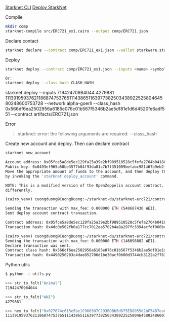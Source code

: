 [Starknet CLI](https://docs.starknet.io/documentation/tools/CLI/commands/#starknet_deploy)
[Deploy StarkNet](https://medium.com/starknet-edu/deploying-to-starknet-with-the-universal-deployer-contract-c6de07092bfb)

Compile

```sh
mkdir comp
starknet-compile src/ERC721_ex1.cairo --output comp/ERC721.json
```

Declare contact

```sh
starknet declare --contract comp/ERC721_ex1.json --wallet starkware.starknet.wallets.open_zeppelin.OpenZeppelinAccount
```

Deploy

```sh
starknet deploy --contract comp/ERC721_ex1.json --inputs <name> <symbol> <owner> --network alpha-goerli --no_wallet

Or:
starknet deploy --class_hash CLASH_HASH
```

starknet deploy --inputs 71942470984044 4279881 1113919593762118687475376511143865116397738250343892252580464580248600753728 --network alpha-goerli  --class_hash 0x566df6ea2502956a6185e076c01b567f5346b2ae5df81e1d6d4520fe6adf551 --contract artifacts/ERC721.json 

Error

> starknet: error: the following arguments are required: --class_hash

Create new account and deploy. Then can declare contract
```sh
starknet new_account

Account address: 0x05fce5a8de5ec129fa25a39e2bf989510528c5fefa2764b041802a0b21551990
Public key: 0x0493ef965a58be3577b84f93da81c7b7f351009befabc981467b9eb2f282a227
Move the appropriate amount of funds to the account, and then deploy the account
by invoking the 'starknet deploy_account' command.

NOTE: This is a modified version of the OpenZeppelin account contract. The signature is computed
differently.
```

```sh
(cairo_venv) cuongduong@CuongDuong:~/starknet-du/starknet-erc721/contracts$ starknet deploy_account

Sending the transaction with max_fee: 0.000000 ETH (548687436 WEI).
Sent deploy account contract transaction.

Contract address: 0x05fce5a8de5ec129fa25a39e2bf989510528c5fefa2764b041802a0b21551990
Transaction hash: 0x4dc0e562fb0a177cc7012ea5702b4a8a297fc3394acfdf060bcdde35283273c
```


```sh
(cairo_venv) cuongduong@CuongDuong:~/starknet-du/starknet-erc721/contracts$ starknet declare --contract comp/ERC721_ex1.json
Sending the transaction with max_fee: 0.000000 ETH (146098802 WEI).
Declare transaction was sent.
Contract class hash: 0x566df6ea2502956a6185e076c01b567f5346b2ae5df81e1d6d4520fe6adf551
Transaction hash: 0x4490250283c4dae852706d1be30acf0b00d3744cb3122a2f76336f9b6d2233
```

Python utils

```sh
$ python -i utils.py

>>> str_to_felt("Animal")
71942470984044

>>> str_to_felt("ANI")
4279881

>>> hex_to_felt("0x027674c615e5be1C960307C293BDBb5d675ED8955d2bF54B7ea0cc130792b640")
1113919593762118687475376511143865116397738250343892252580464580248600753728
```
